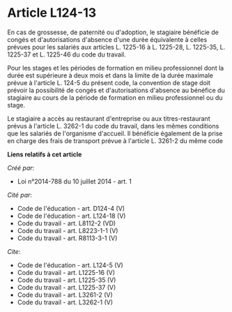 # Article L124-13

En cas de grossesse, de paternité ou d'adoption, le stagiaire bénéficie de congés et d'autorisations d'absence d'une durée
équivalente à celles prévues pour les salariés aux articles L. 1225-16 à L. 1225-28, L. 1225-35, L. 1225-37 et L. 1225-46 du
code du travail. 

Pour les stages et les périodes de formation en milieu professionnel dont la durée est supérieure à deux mois et dans la
limite de la durée maximale prévue à l'article L. 124-5 du présent code, la convention de stage doit prévoir la possibilité
de congés et d'autorisations d'absence au bénéfice du stagiaire au cours de la période de formation en milieu professionnel
ou du stage. 

Le stagiaire a accès au restaurant d'entreprise ou aux titres-restaurant prévus à l'article L. 3262-1 du code du travail,
dans les mêmes conditions que les salariés de l'organisme d'accueil. Il bénéficie également de la prise en charge des frais
de transport prévue à l'article L. 3261-2 du même code

**Liens relatifs à cet article**

_Créé par_:

  - Loi n°2014-788 du 10 juillet 2014 - art. 1

_Cité par_:

  - Code de l'éducation - art. D124-4 (V)
  - Code de l'éducation - art. L124-18 (V)
  - Code du travail - art. L8112-2 (VD)
  - Code du travail - art. L8223-1-1 (V)
  - Code du travail - art. R8113-3-1 (V)

_Cite_:

  - Code de l'éducation - art. L124-5 (V)
  - Code du travail - art. L1225-16 (V)
  - Code du travail - art. L1225-35 (V)
  - Code du travail - art. L1225-37 (V)
  - Code du travail - art. L3261-2 (V)
  - Code du travail - art. L3262-1 (V)
